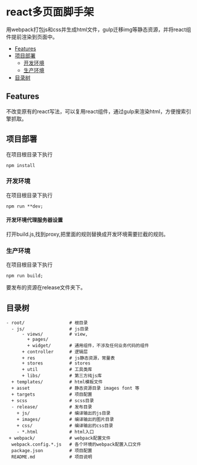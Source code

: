 # react多页面脚手架
用webpack打包js和css并生成html文件，gulp迁移img等静态资源，并将react组件提前渲染到页面中。
* [Features](#features)
* [项目部署](#项目部署)
    * [开发环境](#开发环境)
    * [生产环境](#生产环境)
* [目录树](#目录树)

## Features
不改变原有的react写法，可以复用react组件，通过gulp来渲染html，方便搜索引擎抓取。
## 项目部署
在项目根目录下执行 
 ```
npm install
 ```     
### 开发环境
在项目根目录下执行 
```
npm run **dev;
```   
#### 开发环境代理服务器设置
打开build.js,找到proxy,把里面的规则替换成开发环境需要拦截的规则。

### 生产环境
在项目根目录下执行 
```
npm run build;
```  
要发布的资源在release文件夹下。

## 目录树

```
- root/                 # 根目录
  - js/                 # js目录
      - views/          # view,
        + pages/
        + widget/       # 通用组件，不涉及任何业务代码的组件
      + controller      # 逻辑层
      + res             # js静态资源，常量表
      + stores          # stores
      + util            # 工具类库
      + libs/           # 第三方纯js库
  + templates/          # html模板文件
  + asset               # 静态资源目录 images font 等
  + targets             # 项目配置
  + scss                # scss目录
  - release/            # 发布目录
    + js/               # 编译输出的js目录
    + images/           # 编译输出的图片目录
    + css/              # 编译输出的css目录
    - *.html            # html入口
 + webpack/             # webpack配置文件
  webpack.config.*.js   # 各个环境的webpack配置入口文件
  package.json          # 项目配置
  README.md             # 项目说明

```